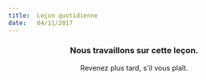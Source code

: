 ```yaml
---
title:  Leçon quotidienne
date:   04/11/2017
---
```


### <center>Nous travaillons sur cette leçon.</center>
<center>Revenez plus tard, s'il vous plaît.</center>